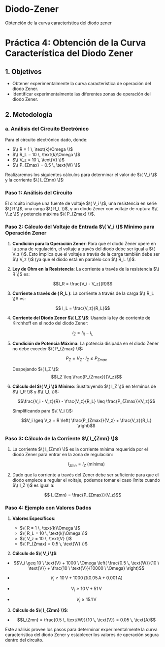 # Diodo-Zener
Obtención de la curva característica del diodo zener

# Práctica 4: Obtención de la Curva Característica del Diodo Zener

## 1. Objetivos

- Obtener experimentalmente la curva característica de operación del diodo Zener.
- Identificar experimentalmente las diferentes zonas de operación del diodo Zener.

## 2. Metodología

### a. Análisis del Circuito Electrónico

Para el circuito electrónico dado, donde:

- $\( R = 1 \, \text{k}\Omega \)$
- $\( R_L = 10 \, \text{k}\Omega \)$
- $\( V_z = 10 \, \text{V} \)$
- $\( P_{Zmax} = 0.5 \, \text{W} \)$

Realizaremos los siguientes cálculos para determinar el valor de $\( V_i \)$ y la corriente $\( I_{Zmn} \)$:

### Paso 1: Análisis del Circuito

El circuito incluye una fuente de voltaje $\( V_i \)$, una resistencia en serie $\( R \)$, una carga $\( R_L \)$, y un diodo Zener con voltaje de ruptura $\( V_z \)$ y potencia máxima $\( P_{Zmax} \)$.

### Paso 2: Cálculo del Voltaje de Entrada $\( V_i \)$ Mínimo para Operación Zener

1. **Condición para la Operación Zener**: Para que el diodo Zener opere en la zona de regulación, el voltaje a través del diodo debe ser igual a $\( V_z \)$. Esto implica que el voltaje a través de la carga también debe ser $\( V_z \)$ (ya que el diodo está en paralelo con $\( R_L \))$.

2. **Ley de Ohm en la Resistencia**: La corriente a través de la resistencia $\( R \)$ es:
   
```math
I_R = \frac{V_i - V_z}{R}
```

3. **Corriente a través de \( R_L \)**: La corriente a través de la carga $\( R_L \)$ es:
  ```math
   I_L = \frac{V_z}{R_L}
   ```

4. **Corriente del Diodo Zener $\( I_Z \)$**: Usando la ley de corriente de Kirchhoff en el nodo del diodo Zener:
  ```math
   I_Z = I_R - I_L
   ```

5. **Condición de Potencia Máxima**: La potencia disipada en el diodo Zener no debe exceder $\( P_{Zmax} \)$:

      $$P_Z = V_Z \cdot I_Z \leq P_{Zmax}$$

   
   Despejando $\( I_Z \)$:
   $$I_Z \leq \frac{P_{Zmax}}{V_z}$$

7. **Cálculo del $\( V_i \)$ Mínimo**: Sustituyendo $\( I_Z \)$ en términos de $\( I_R \)$ y $\( I_L \)$:
  
   $$\frac{V_i - V_z}{R} - \frac{V_z}{R_L} \leq \frac{P_{Zmax}}{V_z}$$
  
   Simplificando para $\( V_i \)$:
  
   $$V_i \geq V_z + R \left( \frac{P_{Zmax}}{V_z} + \frac{V_z}{R_L} \right)$$
   

### Paso 3: Cálculo de la Corriente $\( I_{Zmn} \)$

1. La corriente $\( I_{Zmn} \)$ es la corriente mínima requerida por el diodo Zener para entrar en la zona de regulación:
   
   $$I_{Zmn} = I_Z \text{ (mínima)}$$
   

2. Dado que la corriente a través del Zener debe ser suficiente para que el diodo empiece a regular el voltaje, podemos tomar el caso límite cuando $\( I_Z \)$ es igual a:
  ```math
   I_{Zmn} = \frac{P_{Zmax}}{V_z}
  ```

### Paso 4: Ejemplo con Valores Dados

1. **Valores Específicos**:
   - $\( R = 1 \, \text{k}\Omega \)$
   - $\( R_L = 10 \, \text{k}\Omega \)$
   - $\( V_z = 10 \, \text{V} \)$
   - $\( P_{Zmax} = 0.5 \, \text{W} \)$

2. **Cálculo de $\( V_i \)$**:
- $$V_i \geq 10 \ \text{V} + 1000 \ \Omega \left( \frac{0.5 \, \text{W}}{10 \ \text{V}} + \frac{10 \ \text{V}}{10000 \ \Omega} \right)$$
   
- $$V_i \geq 10 \, \text{V} + 1000 \, \Omega \left( 0.05 \, \text{A} + 0.001 \, \text{A} \right)$$
  
- $$V_i \geq 10 \, \text{V} + 51 \, \text{V}$$
   
- $$V_i \geq 15.1 \, \text{V}$$
   

3. **Cálculo de $\( I_{Zmn} \)$**:
  - $$I_{Zmn} = \frac{0.5 \, \text{W}}{10 \, \text{V}} = 0.05 \, \text{A}$$

Este análisis provee los pasos para determinar experimentalmente la curva característica del diodo Zener y establecer los valores de operación segura dentro del circuito.
```
